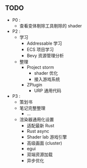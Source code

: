 
## TODO

- P0 : 
	- 查看变体剔除工具剔除的 shader
- P2 : 
	- 学习
		- Addressable 学习
		- ECS 项目学习
		- Bevy 资源管理分析
	- 整理
		- Project storm
			- shader 优化
			- 接入游戏系统
		- ZPlugin
			- URP 通用代码
- P3 : 
	- 策划书
	- 笔记完整整理
		- ...
	- 渲染器通用化设置 
		- 适配最新 Rust
		- Rust async
		- Shader lab 游戏引擎
		- 高级画面 (cluster)
		- egui
		- 双端资源加载
		- 异步优化